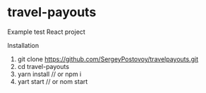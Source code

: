 # travel-payouts
Example test React project 

Installation
1. git clone https://github.com/SergeyPostovoy/travelpayouts.git
2. cd travel-payouts
3. yarn install // or npm i
4. yart start // or nom start

